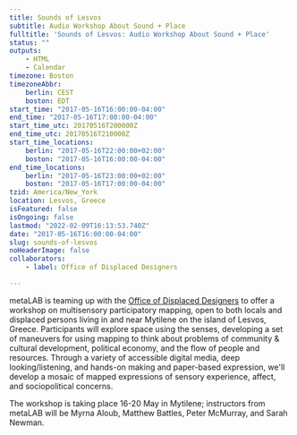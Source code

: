 ```yaml
---
title: Sounds of Lesvos
subtitle: Audio Workshop About Sound + Place
fulltitle: 'Sounds of Lesvos: Audio Workshop About Sound + Place'
status: ""
outputs:
    - HTML
    - Calendar
timezone: Boston
timezoneAbbr:
    berlin: CEST
    boston: EDT
start_time: "2017-05-16T16:00:00-04:00"
end_time: "2017-05-16T17:00:00-04:00"
start_time_utc: 20170516T200000Z
end_time_utc: 20170516T210000Z
start_time_locations:
    berlin: "2017-05-16T22:00:00+02:00"
    boston: "2017-05-16T16:00:00-04:00"
end_time_locations:
    berlin: "2017-05-16T23:00:00+02:00"
    boston: "2017-05-16T17:00:00-04:00"
tzid: America/New_York
location: Lesvos, Greece
isFeatured: false
isOngoing: false
lastmod: "2022-02-09T16:13:53.740Z"
date: "2017-05-16T16:00:00-04:00"
slug: sounds-of-lesvos
noHeaderImage: false
collaborators:
    - label: Office of Displaced Designers

---
```

metaLAB is teaming up with the <a href="http://www.displaceddesigners.org/">Office of Displaced Designers</a> to offer a workshop on multisensory participatory mapping, open to both locals and displaced persons living in and near Mytilene on the island of Lesvos, Greece. Participants will explore space using the senses, developing a set of maneuvers for using mapping to think about problems of community & cultural development, political economy, and the flow of people and resources. Through a variety of accessible digital media, deep looking/listening, and hands-on making and paper-based expression, we'll develop a mosaic of mapped expressions of sensory experience, affect, and sociopolitical concerns.

The workshop is taking place 16-20 May in Mytilene; instructors from metaLAB will be Myrna Aloub, Matthew Battles, Peter McMurray, and Sarah Newman.